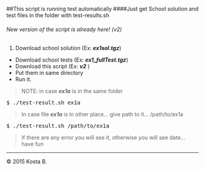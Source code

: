##This script is running test automatically
####Just get School solution and test files in the folder with test-results.sh
###### New version of the script is already here! (v2)


1. Download school solution (Ex: ***ex1sol.tgz***)
+ Download school tests (Ex: ***ex1_fullTest.tgz***)
+ Download this script (Ex: ***v2*** )
+ Put them in same directory 
+ Run it.


[1]: http://google.com/ "Google"

> NOTE: in case ***ex1a*** is in the same folder
<pre>
$ ./test-result.sh ex1a
</pre>

>In case file ***ex1a*** is in other place... give path to it... /path/to/ex1a
<pre>
$ ./test-result.sh /path/to/ex1a
</pre>

> If there are any error you will see it, otherwise you will see date... have fun


<hr>

<div class="footer copy-left">
        &copy; 2015 Kosta B.
</div>
